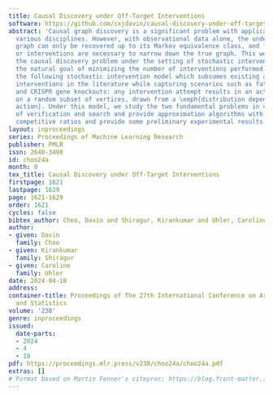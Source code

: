 ```yaml
---
title: Causal Discovery under Off-Target Interventions
software: https://github.com/cxjdavin/causal-discovery-under-off-target-interventions
abstract: 'Causal graph discovery is a significant problem with applications across
  various disciplines. However, with observational data alone, the underlying causal
  graph can only be recovered up to its Markov equivalence class, and further assumptions
  or interventions are necessary to narrow down the true graph. This work addresses
  the causal discovery problem under the setting of stochastic interventions with
  the natural goal of minimizing the number of interventions performed. We propose
  the following stochastic intervention model which subsumes existing adaptive noiseless
  interventions in the literature while capturing scenarios such as fat-hand interventions
  and CRISPR gene knockouts: any intervention attempt results in an actual intervention
  on a random subset of vertices, drawn from a \emph{distribution dependent on attempted
  action}. Under this model, we study the two fundamental problems in causal discovery
  of verification and search and provide approximation algorithms with polylogarithmic
  competitive ratios and provide some preliminary experimental results.'
layout: inproceedings
series: Proceedings of Machine Learning Research
publisher: PMLR
issn: 2640-3498
id: choo24a
month: 0
tex_title: Causal Discovery under Off-Target Interventions
firstpage: 1621
lastpage: 1629
page: 1621-1629
order: 1621
cycles: false
bibtex_author: Choo, Davin and Shiragur, Kirankumar and Uhler, Caroline
author:
- given: Davin
  family: Choo
- given: Kirankumar
  family: Shiragur
- given: Caroline
  family: Uhler
date: 2024-04-18
address:
container-title: Proceedings of The 27th International Conference on Artificial Intelligence
  and Statistics
volume: '238'
genre: inproceedings
issued:
  date-parts:
  - 2024
  - 4
  - 18
pdf: https://proceedings.mlr.press/v238/choo24a/choo24a.pdf
extras: []
# Format based on Martin Fenner's citeproc: https://blog.front-matter.io/posts/citeproc-yaml-for-bibliographies/
---
```

